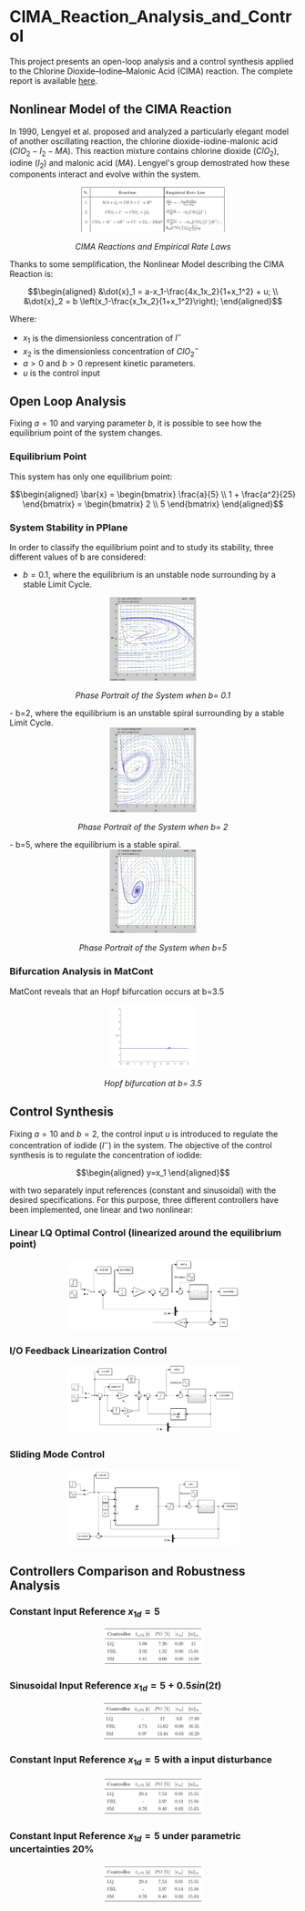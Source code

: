 # CIMA_Reaction_Analysis_and_Control
This project presents an open-loop analysis and a control synthesis applied to the Chlorine Dioxide–Iodine–Malonic Acid (CIMA) reaction. 
The complete report is available [here](./CIMA_Reaction_ROMANO.pdf).

## Nonlinear Model of the CIMA Reaction
In 1990, Lengyel et al. proposed and analyzed a particularly elegant model of another oscillating reaction, the chlorine dioxide-iodine-malonic acid $(ClO_2-I_2-MA)$. This reaction mixture contains chlorine dioxide $(ClO_2)$, iodine $(I_2)$ and malonic acid $(MA)$. Lengyel's group demostrated how these components interact and evolve within the system.
<div align="center">
  <img src="./media/Chemical_React.jpg" alt="CIMA Reactions and Empirical Rate Laws" width="50%">
  <p><em>CIMA Reactions and Empirical Rate Laws</em></p>
</div>
Thanks to some semplification, the Nonlinear Model describing the CIMA Reaction is:

```math
\begin{aligned}
&\dot{x}_1 = a-x_1-\frac{4x_1x_2}{1+x_1^2} + u;
\\
&\dot{x}_2 = b \left(x_1-\frac{x_1x_2}{1+x_1^2}\right);
\end{aligned}
```
Where:
- $x_1$ is the dimensionless concentration of $I^-$ 
- $x_2$ is the dimensionless concentration of $ClO_2^-$
- $a >0$ and $b >0$ represent kinetic parameters.
- $u$ is the control input

## Open Loop Analysis 
Fixing $a= 10$ and varying parameter $b$, it is possible to see how the equilibrium point of the system changes.
### Equilibrium Point
This system has only one equilibrium point:
 ```math
\begin{aligned}
\bar{x} = \begin{bmatrix}
     \frac{a}{5} \\ 1 + \frac{a^2}{25}
\end{bmatrix} = \begin{bmatrix}
     2 \\ 5
\end{bmatrix}

\end{aligned}
```
### System Stability in PPlane
In order to classify the equilibrium point and to study its stability, three different values of b are considered:
- $b= 0.1$, where the equilibrium is an unstable node surrounding by a stable Limit Cycle.
<div align="center">
  <img src="./media/pplane_b0_1_diag.jpg" alt="Phase Portrait of the System when b=0.1. The trajectories initially diverge from the equilibrium and then they are attracted to the stable limit cycle." width="30%">
  <p><em>Phase Portrait of the System when b= 0.1</em></p>
</div>
- b=2, where the equilibrium is an unstable spiral surrounding by a stable Limit Cycle.
<div align="center">
  <img src="./media/pplane_b2_diag.jpg" alt="Phase Portrait of the System when b=2. The trajectories are firstly repelled by the unstable equilibrium, then they are attracted to the stable limit cycle." width="30%">
  <p><em>Phase Portrait of the System when b= 2</em></p>
</div>
- b=5, where the equilibrium is a stable spiral. 
  <div align="center">
  <img src="./media/pplane_b5_diag.jpg" alt="Phase Portrait of the System when b=5. The trajectories are attracted by the stable spiral." width="30%">
  <p><em>Phase Portrait of the System when b=5</em></p>
  </div>
  
### Bifurcation Analysis in MatCont
MatCont reveals that an Hopf bifurcation occurs at b=3.5
<div align="center">
  <img src="./media/matcont_bif.jpg" alt="Hopf bifurcation at b= 3.5." width="30%">
  <p><em>Hopf bifurcation at b= 3.5</em></p>
</div>

## Control Synthesis 
Fixing $a= 10$ and $b=2$, the control input $u$ is introduced to regulate the concentration of iodide $(I^-)$ in the system. The objective of the control synthesis is to regulate the concentration of iodide:
```math
\begin{aligned}
y=x_1
\end{aligned}
```
with two separately input references (constant and sinusoidal) with the desired specifications. 
For this purpose, three different controllers have been implemented, one linear and two nonlinear:
### Linear LQ Optimal Control (linearized around the equilibrium point)
<div align="center">
<img src="./media/LQ_schema.jpg" alt="Control Scheme with the LQ Optimal Controller." width="60%">
</div>

### I/O Feedback Linearization Control
<div align="center">
<img src="./media/FBL_schema.jpg" alt="Control Scheme with the I/O Feedback Linearization Controller." width="60%">
</div>

### Sliding Mode Control
<div align="center">
<img src="./media/SM_schema.jpg" alt="Control Scheme with the Sliding Mode Controller." width="60%">
</div>

## Controllers Comparison and Robustness Analysis
### Constant Input Reference $x_{1d} = 5$
<div align="center">
  <img src="./media/Comparison_const_ref.jpg" alt="Performance comparison of LQ, FBL and SM Controllers with $x_{1d} = 5$ without parametric uncertainties or disturbances." width="35%">
</div> 

### Sinusoidal Input Reference $x_{1d}=5+0.5sin(2t)$
<div align="center">
  <img src="./media/Comparison_sin_ref.jpg" alt="Performance comparison of LQ, FBL and SM Controllers with $x_{1d} = 5+0.5\sin(2t)$ without parametric uncertainties or disturbances." width="35%">
</div> 

### Constant Input Reference $x_{1d} = 5$ with a input disturbance 
<div align="center">
  <img src="./media/Comparison_dist.jpg" alt="Performance comparison of LQ, FBL and SM Controllers with $x_{1d} = 5$ and a disturbance applied on the input $d(t)=0.6\sin(t)$." width="35%">
</div> 

### Constant Input Reference $x_{1d} = 5$ under parametric uncertainties 20%
<div align="center">
  <img src="./media/Comparison_dist.jpg" alt="Performance comparison of LQ, FBL and SM Controllers with $x_{1d} = 5$ with parametric uncertainties of 20\%." width="35%">
</div> 
